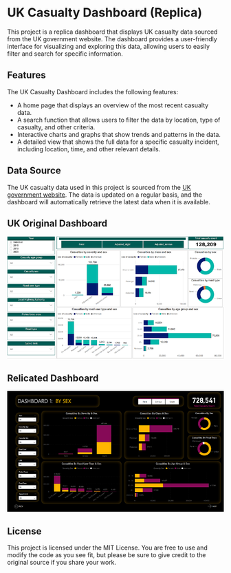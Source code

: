 # UK Casualty Dashboard (Replica)

This project is a replica dashboard that displays UK casualty data sourced from the UK government website. The dashboard provides a user-friendly interface for visualizing and exploring this data, allowing users to easily filter and search for specific information.

## Features
The UK Casualty Dashboard includes the following features:

- A home page that displays an overview of the most recent casualty data.
- A search function that allows users to filter the data by location, type of casualty, and other criteria.
- Interactive charts and graphs that show trends and patterns in the data.
- A detailed view that shows the full data for a specific casualty incident, including location, time, and other relevant details.

## Data Source
The UK casualty data used in this project is sourced from the [UK government website](https://maps.dft.gov.uk/road-casualties/index.html). The data is updated on a regular basis, and the dashboard will automatically retrieve the latest data when it is available.

## UK Original Dashboard
![Screenshot of the UK Casualty Dashboard](https://github.com/JZMNE/UK-Casualty-Dashboard-Replica/blob/main/img/uk1.png)

## Relicated Dashboard
![Screenshot of the Replicatedd UK Casualty Dashboard](https://github.com/JZMNE/UK-Casualty-Dashboard-Replica/blob/main/img/img2.png)

## License
This project is licensed under the MIT License. You are free to use and modify the code as you see fit, but please be sure to give credit to the original source if you share your work.
